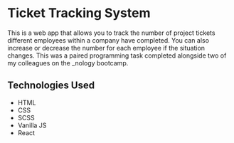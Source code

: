 # Ticket Tracking System

This is a web app that allows you to track the number of project tickets different employees within a company have completed. You can also increase or decrease the number for each employee if the situation changes. This was a paired programming task completed alongside two of my colleagues on the _nology bootcamp.

## Technologies Used

- HTML
- CSS 
- SCSS
- Vanilla JS
- React

